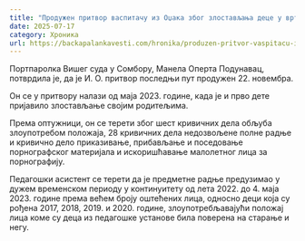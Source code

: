 ```yaml
---
title: "Продужен притвор васпитачу из Оџака због злостављања деце у вртићу"
date: 2025-07-17
category: Хроника
url: https://backapalankavesti.com/hronika/produzen-pritvor-vaspitacu-iz-odzaka-zbog-zlostavljanja-dece-u-vrticu/
---
```


Портпаролка Вишег суда у Сомбору, Манела Оперта Подунавац, потврдила је, да је И. О. притвор последњи пут продужен 22. новембра.

Он се у притвору налази од маја 2023. године, када је и прво дете пријавило злостављање својим родитељима.

Према оптужници, он се терети због шест кривичних дела обљуба злоупотребом положаја, 28 кривичних дела недозвољене полне радње и кривично дело приказивање, прибављање и поседовање порнографског материјала и искоришћавање малолетног лица за порнографију.

Педагошки асистент се терети да је предметне радње предузимао у дужем временском периоду у континуитету од лета 2022. до 4. маја 2023. године према већем броју оштећених лица, односно деци која су рођена 2017, 2018, 2019. и 2020. године, злоупотребљавајући положај лица коме су деца из педагошке установе била поверена на старање и негу.
